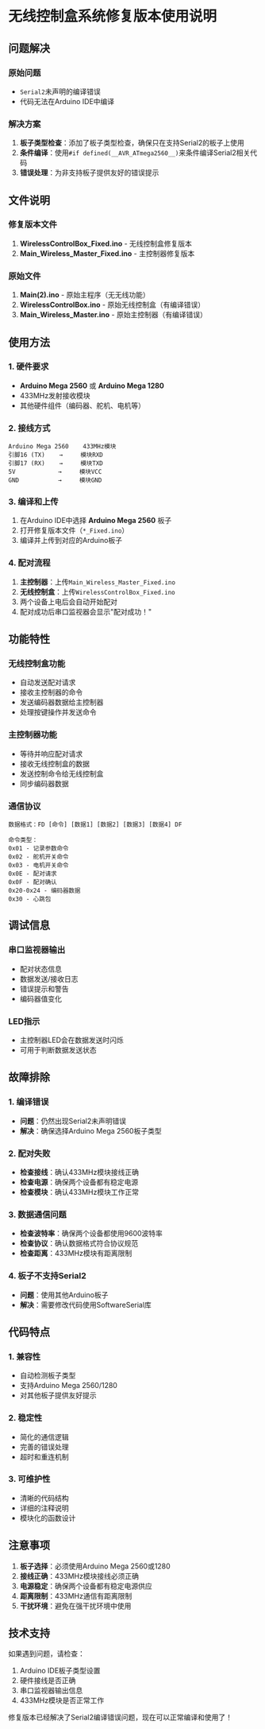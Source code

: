 # 无线控制盒系统修复版本使用说明

## 问题解决

### 原始问题
- `Serial2`未声明的编译错误
- 代码无法在Arduino IDE中编译

### 解决方案
1. **板子类型检查**：添加了板子类型检查，确保只在支持Serial2的板子上使用
2. **条件编译**：使用`#if defined(__AVR_ATmega2560__)`来条件编译Serial2相关代码
3. **错误处理**：为非支持板子提供友好的错误提示

## 文件说明

### 修复版本文件
1. **WirelessControlBox_Fixed.ino** - 无线控制盒修复版本
2. **Main_Wireless_Master_Fixed.ino** - 主控制器修复版本

### 原始文件
1. **Main(2).ino** - 原始主程序（无无线功能）
2. **WirelessControlBox.ino** - 原始无线控制盒（有编译错误）
3. **Main_Wireless_Master.ino** - 原始主控制器（有编译错误）

## 使用方法

### 1. 硬件要求
- **Arduino Mega 2560** 或 **Arduino Mega 1280**
- 433MHz发射接收模块
- 其他硬件组件（编码器、舵机、电机等）

### 2. 接线方式
```
Arduino Mega 2560    433MHz模块
引脚16 (TX)    →     模块RXD
引脚17 (RX)    →     模块TXD
5V            →     模块VCC
GND           →     模块GND
```

### 3. 编译和上传
1. 在Arduino IDE中选择 **Arduino Mega 2560** 板子
2. 打开修复版本文件（`*_Fixed.ino`）
3. 编译并上传到对应的Arduino板子

### 4. 配对流程
1. **主控制器**：上传`Main_Wireless_Master_Fixed.ino`
2. **无线控制盒**：上传`WirelessControlBox_Fixed.ino`
3. 两个设备上电后会自动开始配对
4. 配对成功后串口监视器会显示"配对成功！"

## 功能特性

### 无线控制盒功能
- 自动发送配对请求
- 接收主控制器的命令
- 发送编码器数据给主控制器
- 处理按键操作并发送命令

### 主控制器功能
- 等待并响应配对请求
- 接收无线控制盒的数据
- 发送控制命令给无线控制盒
- 同步编码器数据

### 通信协议
```
数据格式：FD [命令] [数据1] [数据2] [数据3] [数据4] DF

命令类型：
0x01 - 记录参数命令
0x02 - 舵机开关命令
0x03 - 电机开关命令
0x0E - 配对请求
0x0F - 配对确认
0x20-0x24 - 编码器数据
0x30 - 心跳包
```

## 调试信息

### 串口监视器输出
- 配对状态信息
- 数据发送/接收日志
- 错误提示和警告
- 编码器值变化

### LED指示
- 主控制器LED会在数据发送时闪烁
- 可用于判断数据发送状态

## 故障排除

### 1. 编译错误
- **问题**：仍然出现Serial2未声明错误
- **解决**：确保选择Arduino Mega 2560板子类型

### 2. 配对失败
- **检查接线**：确认433MHz模块接线正确
- **检查电源**：确保两个设备都有稳定电源
- **检查模块**：确认433MHz模块工作正常

### 3. 数据通信问题
- **检查波特率**：确保两个设备都使用9600波特率
- **检查协议**：确认数据格式符合协议规范
- **检查距离**：433MHz模块有距离限制

### 4. 板子不支持Serial2
- **问题**：使用其他Arduino板子
- **解决**：需要修改代码使用SoftwareSerial库

## 代码特点

### 1. 兼容性
- 自动检测板子类型
- 支持Arduino Mega 2560/1280
- 对其他板子提供友好提示

### 2. 稳定性
- 简化的通信逻辑
- 完善的错误处理
- 超时和重连机制

### 3. 可维护性
- 清晰的代码结构
- 详细的注释说明
- 模块化的函数设计

## 注意事项

1. **板子选择**：必须使用Arduino Mega 2560或1280
2. **接线正确**：433MHz模块接线必须正确
3. **电源稳定**：确保两个设备都有稳定电源供应
4. **距离限制**：433MHz通信有距离限制
5. **干扰环境**：避免在强干扰环境中使用

## 技术支持

如果遇到问题，请检查：
1. Arduino IDE板子类型设置
2. 硬件接线是否正确
3. 串口监视器输出信息
4. 433MHz模块是否正常工作

修复版本已经解决了Serial2编译错误问题，现在可以正常编译和使用了！
